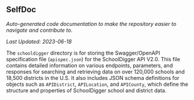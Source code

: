 <!--- START SELFDOC --->
## SelfDoc
_Auto-generated code documentation to make the repository easier to navigate and contribute to._

_Last Updated: 2023-06-18_

The `schooldigger` directory is for storing the Swagger/OpenAPI specification file (`apispec.json`) for the SchoolDigger API V2.0. This file contains detailed information on various endpoints, parameters, and responses for searching and retrieving data on over 120,000 schools and 18,500 districts in the U.S. It also includes JSON schema definitions for objects such as `APIDistrict`, `APILocation`, and `APICounty`, which define the structure and properties of SchoolDigger school and district data.

<!--- END SELFDOC --->
